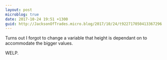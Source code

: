 ```yaml
---
layout: post
microblog: true
date: 2017-10-24 19:51 +1300
guid: http://JacksonOfTrades.micro.blog/2017/10/24/t922717050413367296.html
---
```

Turns out I forgot to change a variable that height is dependant on to accommodate the bigger values. 

WELP.
